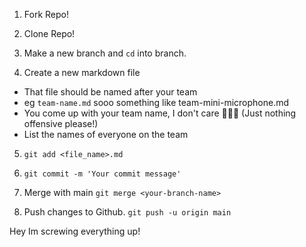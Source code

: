 1. Fork Repo!

2. Clone Repo!
3. Make a new branch and `cd` into branch.

4. Create a new markdown file
  - That file should be named after your team 
  - eg `team-name.md` sooo something like team-mini-microphone.md
  - You come up with your team name, I don't care 🤷🏾‍♂️ (Just nothing offensive please!)
  - List the names of everyone on the team

5. `git add <file_name>.md`

6. `git commit -m 'Your commit message'`

7. Merge with main `git merge <your-branch-name>`

8. Push changes to Github. `git push -u origin main`

Hey Im screwing everything up!
